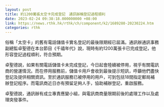 ```yaml
---
layout: post
title: 約1200萬張太空卡完成登記　通訊辦稱登記過程順利
date: 2023-02-24 09:38:18.000000000 +08:00
link: https://news.rthk.hk/rthk/ch/component/k2/1689280-20230224.htm
categories: rthk
---
```


俗稱「太空卡」的舊有電話儲值卡實名登記的最後限期經已屆滿。通訊辦通訊事務副總監卓聖德在本台節目《千禧年代》說，現時有約1200萬張卡已完成登記，他形容登記過程順利，符合預期。

卓聖德說，如果有關電話儲值卡未完成登記，今日起會陸續被停用，視乎有關電訊商的營運情況。而在停用服務前，儲值卡用戶會收到最後提示短訊，呼籲他們盡快登記及提供相關資訊。至於通訊服務已被停用的用戶，可到包括18間指定郵局補辦登記程序。而電訊商近日亦有預留足夠人手，協助補辦登記，重啟服務。

卓聖德說，通訊辦有成立專責應變小組，與電訊商商量限期前後的處理工作以及處理突發事件。
